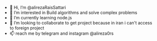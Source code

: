- 👋 Hi, I’m @alirezaRaisSattari
- 👀 I’m interested in Build algorithms and solve complex problems
- 🌱 I’m currently learning node.js
- 💞️ I’m looking to collaborate to get project because in iran i can't access to foreign project
- 📫 reach me by telegram and instagram @alireza0rs


